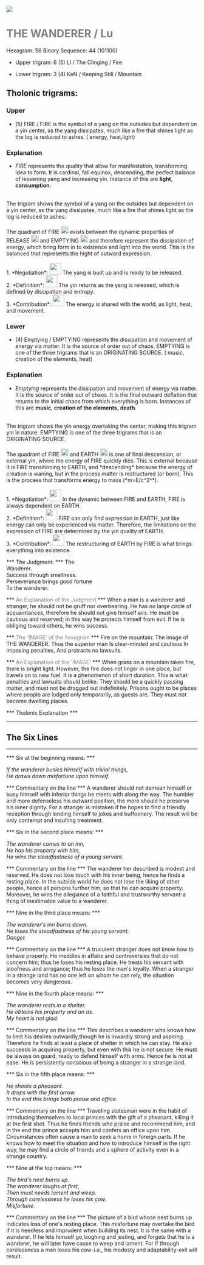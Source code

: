 

![](/assets/hexagram56.png)

# <span style="color:gray">THE WANDERER /  Lu </span>
Hexagram: 56
Binary Sequence: 44 (101100)

* Upper trigram: 6 (5) LI / The Clinging / Fire

* Lower trigram: 3 (4) KeN / Keeping Still / Mountain

## <span style="brown:gray">Tholonic trigrams: </span>

### <span style="brown:gray">Upper </span>

* (5) FIRE / FIRE is the symbol of a yang on the outsides but dependent on a yin center, as the yang dissipates, much like a fire that shines light as the log is reduced to ashes. ( energy, heat,light)

### <span style="brown:gray">Explanation</span>

* *FIRE* represents the quality that allow for manifestation, transforming idea to form. It is cardinal, fall equinox, descending, the perfect balance of lessening yang and increasing yin. Instance of this are **light**, **consumption**.<br/>
<br/>
The trigram shows the symbol of a yang on the outsides but dependent on a yin center, as the yang dissipates, much like a fire that shines light as the log is reduced to ashes.<br/>
<br/>
The quadrant of FIRE <img src="../Images/bc/trigram-b05.png" style="width:20px"/> exists between the dynamic properties of RELEASE <img src="../Images/bc/trigram-b06.png" style="width:20px"/> and EMPTYING <img src="../Images/bc/trigram-b04.png" style="width:20px"/> and therefore represent the dissipation of energy, which bring form in to existence and light into the world. This is the balanced that represents the hight of outward expression.<br/>
<br/>
1. *Negotiation*: <img src="../Images/bc/yang.png" style="width:30px"/> The yang is built up and is ready to be released.<br/>
2. *Definition*: <img src="../Images/bc/yin.png" style="width:30px"/> The yin returns as the yang is released, which is defined by dissipation and entropy.<br/>
3. *Contribution*: <img src="../Images/bc/yang.png" style="width:30px"/> The energy is shared with the world, as light, heat, and movement. <br/>


### <span style="brown:gray">Lower </span>

* (4) Emptying / EMPTYING represents the dissipation and movement of energy via matter. It is the source of order out of chaos. EMPTYING is one of the three trigrams that is an ORIGINATING SOURCE. ( music, creation of the elements, heat)

### <span style="brown:gray">Explanation</span>

* *Emptying* represents the dissipation and movement of energy via matter. It is the source of order out of chaos. It is the final outward deflation that returns to the initial chaos from which everything is born. Instances of this are **music**, **creation of the elements**, **death**.<br/>
<br/>
The trigram shows the yin energy overtaking the center, making this trigram yin in nature. EMPTYING is one of the three trigrams that is an ORIGINATING SOURCE.<br/>
<br/>
The quadrant of FIRE <img src="../Images/bc/trigram-b05.png" style="width:20px"/> and EARTH <img src="../Images/bc/trigram-b00.png" style="width:20px"/> is one of final descension, or external yin, where the energy of FIRE quickly dies. This is external because it is FIRE transitioning to EARTH, and *descending* because the energy of creation is waning, but in the process matter is restructured (or born). This is the process that transforms energy to mass (*m=E/c^2^*).<br/>
<br/>
1. *Negotiation*: <img src="../Images/bc/yin.png" style="width:30px"/> In the dynamic between FIRE and EARTH, FIRE is always dependent on EARTH.<br/>
2. *Definition*: <img src="../Images/bc/yin.png" style="width:30px"/> FIRE can only find expression in EARTH, just like energy can only be experienced via matter. Therefore, the limitations on the expression of FIRE are determined by the yin quality of EARTH.<br/>
3. *Contribution*: <img src="../Images/bc/yang.png" style="width:30px"/> The restructuring of EARTH by FIRE is what brings everything into existence.



*** The Judgment: ***
The<br/>
Wanderer.<br/>
Success through smallness.<br/>
Perseverance brings good fortune<br/>
To the wanderer.


*** <span style="color:gray">An Explanation of the Judgment</span> ***
When a man is a wanderer and stranger, he should not be gruff nor overbearing.  He has no large circle of acquaintances, therefore he should not give himself airs.  He must be cautious and reserved; in this way he protects himself from evil.  If he is obliging toward others, he wins success.

*** <span style="color:gray">The 'IMAGE' of the hexagram</span> ***
Fire on the mountain: The image of THE WANDERER. Thus the superior man Is clear-minded and cautious In imposing penalties, And protracts no lawsuits.

*** <span style="color:gray">An Explanation of the 'IMAGE'</span> ***
When grass on a mountain takes fire, there is bright light. However, the fire does not linger in one place, but travels on to new fuel. It is a phenomenon of short duration. This is what penalties and lawsuits should belike. They should be a quickly passing matter, and must not be dragged out indefinitely. Prisons ought to be places where people are lodged only temporarily, as guests are. They must not become dwelling places.

*** <span style="brown:gray">Tholonic Explanation </span> ***





---
## The Six Lines ##
---
*** Six at the beginning means: ***

_If the wanderer busies himself with trivial things, <br/>
He draws down misfortune upon himself._

*** Commentary on the line ***
A wanderer should not demean himself or busy himself with inferior things he meets with along the way. The humbler and more defenseless his outward position, the more should he preserve his inner dignity. For a stranger is mistaken if he hopes to find a friendly reception through lending himself to jokes and buffoonery. The result will be only contempt and insulting treatment.

*** Six in the second place means: ***

_The wanderer comes to an inn,<br/>
He has his property with him,<br/>
He wins the steadfastness of a young servant._

*** Commentary on the line ***
The wanderer her described is modest and reserved. He does not lose touch with his inner being, hence he finds a resting place. In the outside world he does not lose the liking of other people, hence all persons further him, so that he can acquire property. Moreover, he wins the allegiance of a faithful and trustworthy servant-a thing of inestimable value to a wanderer.

*** Nine in the third place means: ***

_The wanderer's inn burns down.<br/>
He loses the steadfastness of his young servant.<br/>
Danger._

*** Commentary on the line ***
A truculent stranger does not know how to behave properly. He meddles in affairs and controversies that do not concern him; thus he loses his resting place. He treats his servant with aloofness and arrogance; thus he loses the man's loyalty. When a stranger in a strange land has no one left on whom he can rely, the situation becomes very dangerous.

*** Nine in the fourth place means: ***

_The wanderer rests in a shelter.<br/>
He obtains his property and an ax.<br/>
My heart is not glad._

*** Commentary on the line ***
This describes a wanderer who knows how to limit his desires outwardly,though he is inwardly strong and aspiring. Therefore he finds at least a place of shelter in which he can stay. He also succeeds in acquiring property, but even with this he is not secure. He must be always on guard, ready to defend himself with arms. Hence he is not at ease. He is persistently conscious of being a stranger in a strange land.

*** Six in the fifth place means: ***

_He shoots a pheasant.<br/>
It drops with the first arrow.<br/>
In the end this brings both praise and office._

*** Commentary on the line ***
Traveling statesman were in the habit of introducing themselves to local princes with the gift of a pheasant, killing it at the first shot. Thus he finds friends who praise and recommend him, and in the end the prince accepts him and confers an office upon him. Circumstances often cause a man to seek a home in foreign parts. If he knows how to meet the situation and how to introduce himself in the right way, he may find a circle of friends and a sphere of activity even in a strange country.

*** Nine at the top means: ***

_The bird's nest burns up.<br/>
The wanderer laughs at first,<br/>
Then must needs lament and weep.<br/>
Through carelessness he loses his cow.<br/>
Misfortune._

*** Commentary on the line ***
The picture of a bird whose nest burns up indicates loss of one's resting place. This misfortune may overtake the bird if it is heedless and imprudent when building its nest. It is the same with a wanderer. If he lets himself go,laughing and jesting, and forgets that he is a wanderer, he will later have cause to weep and lament. For if through carelessness a man loses his cow-i.e., his modesty and adaptability-evil will result.

